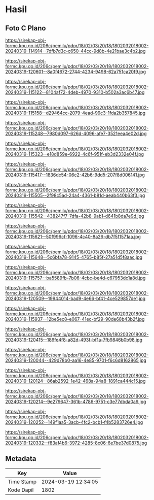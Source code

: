 # Hasil

## Foto C Plano

https://sirekap-obj-formc.kpu.go.id/206c/pemilu/pdpr/18/02/03/20/18/1802032018002-20240319-114914--7dfb7d3c-c650-44cc-9d8b-4e21bae3c4b2.jpg

https://sirekap-obj-formc.kpu.go.id/206c/pemilu/pdpr/18/02/03/20/18/1802032018002-20240319-120601--8a0f4672-2744-4234-9498-62a751ca20f9.jpg

https://sirekap-obj-formc.kpu.go.id/206c/pemilu/pdpr/18/02/03/20/18/1802032018002-20240319-115122--8104af72-4deb-4970-9310-b502a3ac6b47.jpg

https://sirekap-obj-formc.kpu.go.id/206c/pemilu/pdpr/18/02/03/20/18/1802032018002-20240319-115158--d29464cc-2079-4ead-99c3-1fda2b357845.jpg

https://sirekap-obj-formc.kpu.go.id/206c/pemilu/pdpr/18/02/03/20/18/1802032018002-20240319-115248--7980d097-626d-4096-afe7-3521eea4e02d.jpg

https://sirekap-obj-formc.kpu.go.id/206c/pemilu/pdpr/18/02/03/20/18/1802032018002-20240319-115323--e18d859e-6922-4c6f-951f-eb3d2332e04f.jpg

https://sirekap-obj-formc.kpu.go.id/206c/pemilu/pdpr/18/02/03/20/18/1802032018002-20240319-115417--1836dc54-06c2-42b6-9dd5-207f8d006141.jpg

https://sirekap-obj-formc.kpu.go.id/206c/pemilu/pdpr/18/02/03/20/18/1802032018002-20240319-115505--2f98c5ad-24a4-4361-b81d-aeab440b63f3.jpg

https://sirekap-obj-formc.kpu.go.id/206c/pemilu/pdpr/18/02/03/20/18/1802032018002-20240319-115542--438247f7-7dfa-42b8-9ab1-d641b8da7e9d.jpg

https://sirekap-obj-formc.kpu.go.id/206c/pemilu/pdpr/18/02/03/20/18/1802032018002-20240319-115621--50f996cf-1096-4c40-8a26-db7f5f1571aa.jpg

https://sirekap-obj-formc.kpu.go.id/206c/pemilu/pdpr/18/02/03/20/18/1802032018002-20240319-115648--5c6bfa78-9145-4765-b85f-27a51d5f8aac.jpg

https://sirekap-obj-formc.kpu.go.id/206c/pemilu/pdpr/18/02/03/20/18/1802032018002-20240319-115757--ba5589fb-7b06-4cbc-be4d-c67953dc1a8d.jpg

https://sirekap-obj-formc.kpu.go.id/206c/pemilu/pdpr/18/02/03/20/18/1802032018002-20240319-120509--19944014-bad9-4e66-bf41-4ce529857de1.jpg

https://sirekap-obj-formc.kpu.go.id/206c/pemilu/pdpr/18/02/03/20/18/1802032018002-20240319-115937--12be5ec8-e067-41ec-bf29-90de68b43b2f.jpg

https://sirekap-obj-formc.kpu.go.id/206c/pemilu/pdpr/18/02/03/20/18/1802032018002-20240319-120415--186fe4f8-a82d-493f-bf1a-7fb9846b0b98.jpg

https://sirekap-obj-formc.kpu.go.id/206c/pemilu/pdpr/18/02/03/20/18/1802032018002-20240319-120044--429d78b0-aa16-4e85-9701-f6c6d8162865.jpg

https://sirekap-obj-formc.kpu.go.id/206c/pemilu/pdpr/18/02/03/20/18/1802032018002-20240319-120124--86ab2592-1e42-468a-94a8-1891ca444c15.jpg

https://sirekap-obj-formc.kpu.go.id/206c/pemilu/pdpr/18/02/03/20/18/1802032018002-20240319-120214--9e279647-361b-4786-9751-c3e77dbda0a9.jpg

https://sirekap-obj-formc.kpu.go.id/206c/pemilu/pdpr/18/02/03/20/18/1802032018002-20240319-120252--149f1aa5-3acb-4fc2-bcb1-f4b5283726e4.jpg

https://sirekap-obj-formc.kpu.go.id/206c/pemilu/pdpr/18/02/03/20/18/1802032018002-20240319-120332--f83af4b6-3972-4285-8c06-6e7be37d0875.jpg


## Metadata

| Key        | Value               |
| ---------- | ------------------- |
| Time Stamp | 2024-03-19 12:34:05 |
| Kode Dapil | 1802                |



